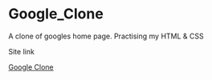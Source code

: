 # Google_Clone
A clone of googles home page. Practising my  HTML &amp; CSS 

Site link

[Google Clone](https://jordanstringergoogleclone.netlify.app/)
